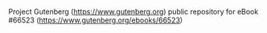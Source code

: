 Project Gutenberg (https://www.gutenberg.org) public repository for eBook #66523 (https://www.gutenberg.org/ebooks/66523)
